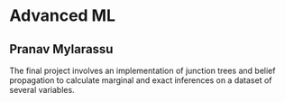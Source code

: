 # Advanced ML
## Pranav Mylarassu

The final project involves an implementation of junction trees and belief propagation to calculate marginal and exact inferences on a dataset of several variables.